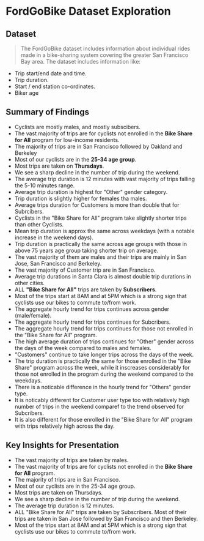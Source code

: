 # FordGoBike Dataset Exploration

## Dataset

> The FordGoBike dataset includes information about individual rides made in a bike-sharing system covering the greater San Francisco Bay area. The dataset includes information like:
- Trip start/end date and time.
- Trip duration.
- Start / end station co-ordinates.
- Biker age


## Summary of Findings

- Cyclists are mostly males, and mostly subscibers.
- The vast majority of trips are for cyclists not enrolled in the <b>Bike Share for All</b> program for low-income residents.
- The majority of trips are in San Francisco followed by Oakland and Berkeley
- Most of our cyclists are in the  <b>25-34 age group</b>.
- Most trips are taken on <b>Thursdays</b>.
- We see a sharp decline in the number of trip during the weekend.
- The average trip duration is 12 minutes with vast majority of trips falling the 5-10 minutes range.
- Average trip duration is highest for "Other" gender category.
- Trip duration is slightly higher for females tha males.
- Average trips duration for Customers is more than double that for Subrcibers.
- Cyclists in the "Bike Share for All" program take slightly shorter trips than other Cyclists.
- Mean trip duration is approx the same across weekdays (with a notable increase in the weekend days).
- Trip duration is practically the same across age groups with those in above 75 years age group taking shorter trip on average.
- The vast majority of them are males and their trips are mainly in San Jose, San Francisco and Berkeley.
- The vast majority of Customer trip are in San Francisco.
- Average trip durations in Santa Clara is almost double trip durations in other cities.
- ALL <b>"Bike Share for All"</b> trips are taken by <b>Subscribers</b>.
- Most of the trips start at 8AM and at 5PM which is a strong sign that cyclists use  our bikes to commute to/from work.
- The aggregate hourly trend for trips continues across gender (male/female).
- The aggregate hourly trend for trips continues for Subcribers.
- The aggregate hourly trend for trips continues for those not enrolled in the "Bike Share for All" program.
- The high average duration of trips continues for "Other" gender across the days of the week compared to males and females.
- "Customers" continue to take longer trips across the days of the week.
- The trip duration is practically the same for those enrolled in the "Bike Share" program across the week, while it inscreases considerably for those not enrolled in the program during the weekend compared to the weekdays.
- There is a noticable difference in the hourly trend for "Others" gender type.
- It is noticably different for Customer user type too with relatively high number of trips in the weekend comparef to the trend observed for Subcribers.
- It is also different for those enrolled in the "Bike Share for All" program with trips relatively high across the day.

## Key Insights for Presentation

- The vast majority of trips are taken by males.
- The vast majority of trips are for cyclists not enrolled in the <b>Bike Share for All</b> program.
- The majority of trips are in San Francisco.
- Most of our cyclists are in the 25-34 age group.
- Most trips are taken on Thursdays.
- We see a sharp decline in the number of trip during the weekend.
- The average trip duration is 12 minutes.
- ALL "Bike Share for All" trips are taken by Subscribers. Most of their trips are taken in San Jose followed by San Francisco and then Berkeley.
- Most of the trips start at 8AM and at 5PM which is a strong sign that cyclists use  our bikes to commute to/from work.
